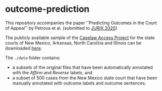 # outcome-prediction

This repository accompanies the paper ''Predicting Outcomes in the Court of Appeal'' by Petrova et al. (submitted to [JURIX 2020](https://jurix2020.law.muni.cz/)).

The publicly available sample of the [Caselaw Access Project](https://case.law/) for the state courts of New Mexico, Arkansas, North Carolina and Illinois 
can be downloaded [here](https://case.law/download/bulk_exports/20200604/by_jurisdiction/case_text_open/).

The ```./data``` folder contains:
- a subsets of the original files that have been automatically annotated with the *Affirm* and *Reverse* labels, and
- a subset of 500 cases from the New Mexico state court that have been manually annotated with outcome labels and outcome sentences.
